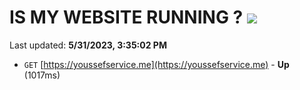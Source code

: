 # IS MY WEBSITE RUNNING ? [![](https://img.shields.io/static/v1?label=Sponsor&message=%E2%9D%A4&logo=GitHub&color=%23fe8e86)](https://github.com/sponsors/<username>)

Last updated: **5/31/2023, 3:35:02 PM**

- `GET` [https://youssefservice.me](https://youssefservice.me) - **Up** (1017ms)
